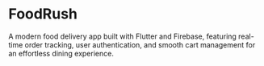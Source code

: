 # FoodRush
A modern food delivery app built with Flutter and Firebase, featuring real-time order tracking, user authentication, and smooth cart management for an effortless dining experience.
